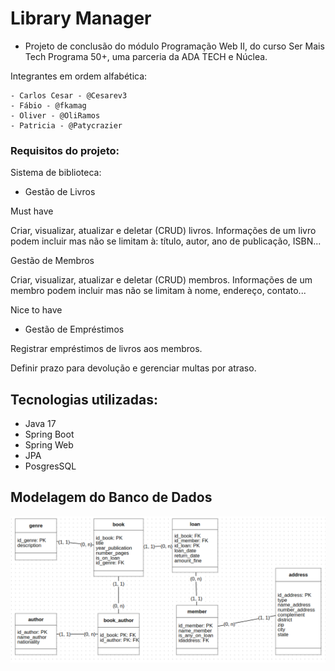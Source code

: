 # Library Manager

- Projeto de conclusão do módulo Programação Web II, do curso Ser Mais Tech Programa 50+, 
uma parceria da ADA TECH e Núclea.

Integrantes em ordem alfabética:

    - Carlos Cesar - @Cesarev3
    - Fábio - @fkamag
    - Oliver - @OliRamos
    - Patricia - @Patycrazier

### Requisitos do projeto:
Sistema de biblioteca:

- Gestão de Livros

Must have

Criar, visualizar, atualizar e deletar (CRUD) livros.
Informações de um livro podem incluir mas não se limitam à: título, autor, ano de publicação, ISBN...

Gestão de Membros

Criar, visualizar, atualizar e deletar (CRUD) membros.
Informações de um membro podem incluir mas não se limitam à nome, endereço, contato...



Nice to have

- Gestão de Empréstimos

Registrar empréstimos de livros aos membros.

Definir prazo para devolução e gerenciar multas por atraso.


## Tecnologias utilizadas:
- Java 17
- Spring Boot
- Spring Web
- JPA
- PosgresSQL


## Modelagem do Banco de Dados

<img src="utils/der.png">